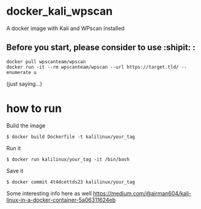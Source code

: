 # docker_kali_wpscan
A docker image with Kali and WPscan installed 

## Before you start, please consider to use :shipit: : 
```
docker pull wpscanteam/wpscan
docker run -it --rm wpscanteam/wpscan --url https://target.tld/ --enumerate u
```
(just saying...)

# how to run
Build the image
```
$ docker build Dockerfile -t kalilinux/your_tag
```

Run it
```
$ docker run kalilinux/your_tag -it /bin/bash
```

Save it
```
$ docker commit 4t4dcettds23 kalilinux/your_tag
```

Some interesting info here as well
https://medium.com/@airman604/kali-linux-in-a-docker-container-5a06311624eb
